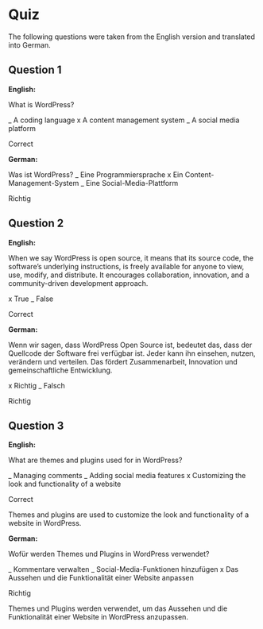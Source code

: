# Quiz

The following questions were taken from the English version and translated into German.

## Question 1

**English:**

What is WordPress?

_ A coding language
x A content management system
_  A social media platform

Correct

**German:**

Was ist WordPress?
_ Eine Programmiersprache
x Ein Content-Management-System
_ Eine Social-Media-Plattform

Richtig

## Question 2

**English:**

When we say WordPress is open source, it means that its source code, the software’s underlying instructions, is freely available for anyone to view, use, modify, and distribute. It encourages collaboration, innovation, and a community-driven development approach.

x True
_ False

Correct

**German:**

Wenn wir sagen, dass WordPress Open Source ist, bedeutet das, dass der Quellcode der Software frei verfügbar ist. Jeder kann ihn einsehen, nutzen, verändern und verteilen. Das fördert Zusammenarbeit, Innovation und gemeinschaftliche Entwicklung.

x Richtig
_ Falsch

Richtig

## Question 3

**English:**

What are themes and plugins used for in WordPress?

_ Managing comments
_ Adding social media features
x Customizing the look and functionality of a website

Correct

Themes and plugins are used to customize the look and functionality of a website in WordPress.

**German:**

Wofür werden Themes und Plugins in WordPress verwendet?

_ Kommentare verwalten
_ Social-Media-Funktionen hinzufügen
x Das Aussehen und die Funktionalität einer Website anpassen

Richtig

Themes und Plugins werden verwendet, um das Aussehen und die Funktionalität einer Website in WordPress anzupassen.

